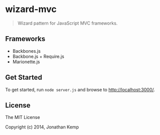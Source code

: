 # wizard-mvc

> Wizard pattern for JavaScript MVC frameworks.

## Frameworks

* Backbones.js
* Backbone.js + Require.js
* Marionette.js

## Get Started

To get started, run `node server.js` and browse to [http://localhost:3000/](http://localhost:3000/).

## License 

The MIT License

Copyright (c) 2014, Jonathan Kemp
